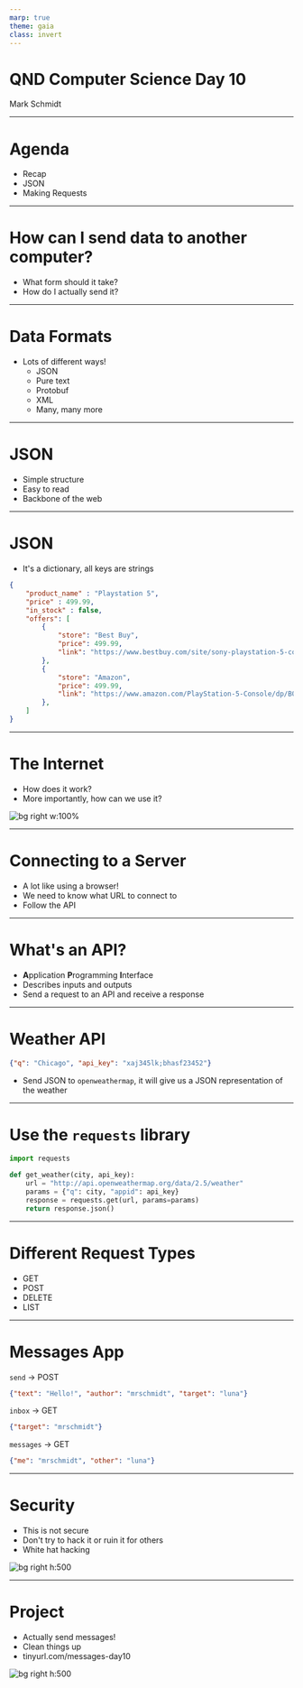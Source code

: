```yaml
---
marp: true
theme: gaia
class: invert
---
```


# QND Computer Science Day 10
Mark Schmidt

---

# Agenda

- Recap
- JSON
- Making Requests

---

# How can I send data to another computer?

- What form should it take?
- How do I actually send it?

---

# Data Formats

- Lots of different ways!
    - JSON
    - Pure text
    - Protobuf
    - XML
    - Many, many more

---

# JSON

- Simple structure
- Easy to read
- Backbone of the web

---

# JSON

- It's a dictionary, all keys are strings
```json
{
    "product_name" : "Playstation 5",
    "price" : 499.99,
    "in_stock" : false,
    "offers": [
        {
            "store": "Best Buy",
            "price": 499.99,
            "link": "https://www.bestbuy.com/site/sony-playstation-5-console/6426149.p?skuId=6426149"
        },
        {
            "store": "Amazon",
            "price": 499.99,
            "link": "https://www.amazon.com/PlayStation-5-Console/dp/B08FC5L3RG"
        },
    ]
}
```

---

# The Internet

- How does it work?
- More importantly, how can we use it?

![bg right w:100%](../assets/small_doge.jpeg)

--- 

# Connecting to a Server

- A lot like using a browser!
- We need to know what URL to connect to
- Follow the API

---

# What's an API?

- **A**pplication **P**rogramming **I**nterface
- Describes inputs and outputs
- Send a request to an API and receive a response


---

# Weather API

```json
{"q": "Chicago", "api_key": "xaj345lk;bhasf23452"}
```
- Send JSON to `openweathermap`, it will give us a JSON representation of the weather
---

# Use the `requests` library

```python
import requests

def get_weather(city, api_key):
    url = "http://api.openweathermap.org/data/2.5/weather"
    params = {"q": city, "appid": api_key} 
    response = requests.get(url, params=params)
    return response.json()

```

---

# Different Request Types

- GET
- POST
- DELETE
- LIST


---

# Messages App

`send` -> POST
```json
{"text": "Hello!", "author": "mrschmidt", "target": "luna"}
```
`inbox` -> GET
```json
{"target": "mrschmidt"}
```
`messages` -> GET
```json
{"me": "mrschmidt", "other": "luna"}
```


---

# Security

- This is not secure
- Don't try to hack it or ruin it for others
- White hat hacking

![bg right h:500](../assets/hackerman.jpeg)

---

# Project

- Actually send messages!
- Clean things up
- tinyurl.com/messages-day10

![bg right h:500](../assets/messages-day10-qr.png)
